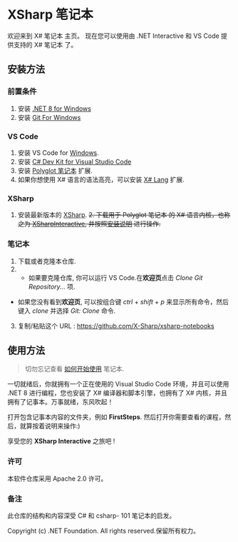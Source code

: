 # XSharp 笔记本
欢迎来到 X# 笔记本 主页。
现在您可以使用由 .NET Interactive 和 VS Code 提供支持的 X# 笔记本 了。 

## 安装方法

### 前置条件
1. 安装 [.NET 8 for Windows](https://dotnet.microsoft.com/zh-cn/download/dotnet/8.0)
2. 安装 [Git For Windows](https://git-scm.com/download/win)

### VS Code
1. 安装 VS Code for [Windows](https://code.visualstudio.com/Download).
2. 安装 [C# Dev Kit for Visual Studio Code](https://marketplace.visualstudio.com/items?itemName=ms-dotnettools.csdevkit)
3. 安装 [Polyglot 笔记本](https://marketplace.visualstudio.com/items?itemName=ms-dotnettools.dotnet-interactive-vscode) 扩展.
4. 如果你想使用 X# 语言的语法高亮，可以安装 [X# Lang](https://marketplace.visualstudio.com/items?itemName=InfomindsAG.xsharp-lang) 扩展.

### XSharp
1. 安装最新版本的 [XSharp](https://www.xsharp.eu/itm-downloads?folder=installers).
~~2. 下载用于 Polyglot 笔记本 的 X# 语言内核，也称之为 [XSharpInteractive](https://github.com/X-Sharp/XSharpInteractive), 并按照[安装说明](https://github.com/X-Sharp/XSharpInteractive/blob/main/README.md) 进行操作.~~

### 笔记本
1. 下载或者克隆本仓库.
2. - 如果要克隆仓库, 你可以运行 VS Code.在**欢迎页**点击 *Clone Git Repository...* 项.
- 如果您没有看到**欢迎页**, 可以按组合键 *ctrl* + *shift* + *p* 来显示所有命令，然后键入 *clone* 并选择 *Git: Clone* 命令.
3. 复制/粘贴这个 URL : https://github.com/X-Sharp/xsharp-notebooks

## 使用方法

> 切勿忘记查看 [如何开始使用](HowToStart_CN.ipynb) 笔记本.

一切就绪后，你就拥有一个正在使用的 Visual Studio Code 环境，并且可以使用 .NET 8 进行编程，您也安装了 X# 编译器和脚本引擎，也拥有了 X# 内核，并且拥有了记事本。万事就绪，东风吹起！ 

打开包含记事本内容的文件夹，例如 **FirstSteps**.  然后打开你需要查看的课程，然后，就算按着说明来操作:)

享受您的 **XSharp Interactive** 之旅吧 !


### 许可

本软件仓库采用 Apache 2.0 许可。

### 备注

此仓库的结构和内容深受 C# 和 csharp- 101 笔记本的启发。

 Copyright (c) .NET Foundation. All rights reserved.保留所有权力。

